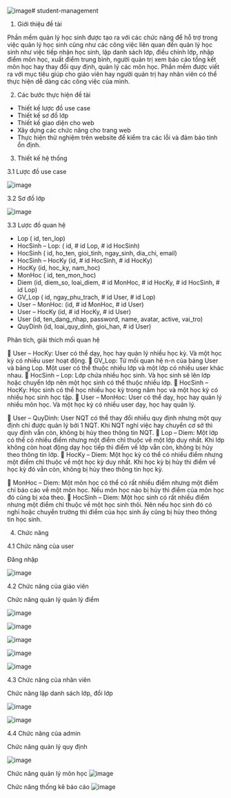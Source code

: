 ![image](https://github.com/Haunguyen42193/student-management/assets/92702518/a9b13d36-4f74-4706-b6d8-fc767b2fb008)# student-management
1. Giới thiệu đề tài

Phần mềm quản lý học sinh được tạo ra với các chức năng để hỗ trợ trong việc quản lý học sinh cũng như các công việc liên quan đến quản lý học sinh như việc tiếp nhận học sinh, lập danh sách lớp, điều chỉnh lớp, nhập điểm môn học, xuất điểm trung bình, người quản trị xem báo cáo tổng kết môn học hay thay đổi quy định, quản lý các môn học. Phần mềm được viết ra với mục tiêu giúp cho giáo viên hay người quản trị hay nhân viên có thể thực hiện dễ dàng các công việc của mình. 

2. Các bước thực hiện đề tài

- Thiết kế lược đồ use case
- Thiết kế sơ đồ lớp
- Thiết kế giao diện cho web
- Xây dựng các chức năng cho trang web
- Thực hiện thử nghiệm trên website để kiểm tra các lỗi và đảm bảo tính ổn định.

3. Thiết kế hệ thống

3.1 Lược đồ use case

![image](https://github.com/Haunguyen42193/student-management/assets/92702518/6c73ea2d-d8ed-4d72-885d-b9142425bfe0)

3.2 Sơ đồ lớp

![image](https://github.com/Haunguyen42193/student-management/assets/92702518/fbd62fde-84be-499e-8be9-5dc9d8cc1ff0)

3.3 Lược đồ quan hệ

- Lop ( id, ten_lop)
- HocSinh – Lop: ( id, # id Lop, # id HocSinh)
- HocSinh ( id, ho_ten, gioi_tinh, ngay_sinh, dia_chi, email)
- HocSinh – HocKy (id, # id HocSinh, # id HocKy)
- HocKy (id, hoc_ky, nam_hoc)
- MonHoc ( id, ten_mon_hoc)
- Diem (id, diem_so, loai_diem, # id MonHoc, # id HocKy, # id HocSinh, # id Lop)
- GV_Lop ( id, ngay_phu_trach, # id User, # id Lop)
- User – MonHoc: (id, # id MonHoc, # id User)
- User – HocKy (id, # id HocKy, # id User)
- User (id, ten_dang_nhap, password, name, avatar, active, vai_tro)
- QuyDinh (id, loai_quy_dinh, gioi_han, # id User)

Phân tích, giải thích mối quan hệ

	User – HocKy: User có thể dạy, học hay quản lý nhiều học kỳ. Và một học kỳ có nhiều user hoạt động.
	GV_Lop: Từ mối quan hệ n-n của bảng User và bảng Lop. Một user có thể thuộc nhiều lớp và một lớp có nhiều user khác nhau.
	HocSinh – Lop: Lớp chứa nhiều học sinh. Và học sinh sẽ lên lớp hoặc chuyển lớp nên một học sinh có thể thuộc nhiều lớp.
	HocSinh – HocKy: Học sinh có thể học nhiều học kỳ trong năm học và một học kỳ có nhiều học sinh học tập.
	User – MonHoc: User có thể dạy, học hay quản lý nhiều môn học. Và một học kỳ có nhiều user dạy, học hay quản lý.

	User – QuyDinh: User NQT có thể thay đổi nhiều quy định nhưng một quy định chỉ được quản lý bởi 1 NQT. Khi NQT nghỉ việc hay chuyển cơ sở thì quy định vẫn còn, không bị hủy theo thông tin NQT.
	Lop – Diem: Một lớp có thể có nhiều điểm nhưng một điểm chỉ thuộc về một lớp duy nhất. Khi lớp không còn hoạt động dạy học tiếp thì điểm về lớp vẫn còn, không bị hủy theo thông tin lớp.
	HocKy – Diem: Một học kỳ có thể có nhiều điểm nhưng một điểm chỉ thuộc về một học kỳ duy nhất. Khi học kỳ bị hủy thì điểm về học kỳ đó vẫn còn, không bị hủy theo thông tin học kỳ.

	MonHoc – Diem: Một môn học có thể có rất nhiều điểm nhưng một điểm chỉ báo cáo về một môn học. Nếu môn học nào bị hủy thì điểm của môn học đó cũng bị xóa theo.
	HocSinh – Diem: Một học sinh có rất nhiều điểm nhưng một điểm chỉ thuộc về một học sinh thôi. Nên nếu học sinh đó có nghỉ hoặc chuyển trường thì điểm của học sinh ấy cũng bị hủy theo thông tin học sinh.

4. Chức năng

4.1 Chức năng của user

Đăng nhập

![image](https://github.com/Haunguyen42193/student-management/assets/92702518/16ed9a93-7c5a-4829-a962-97d3c2bc8831)

4.2 Chức năng của giáo viên

Chức năng quản lý quản lý điểm

![image](https://github.com/Haunguyen42193/student-management/assets/92702518/57704251-bfef-4253-8bff-9824d0888fdf)

![image](https://github.com/Haunguyen42193/student-management/assets/92702518/98fd954b-1817-4ac8-baa2-c148c509636c)

![image](https://github.com/Haunguyen42193/student-management/assets/92702518/6098a1b5-ed70-4348-a34e-1d87904cd282)

![image](https://github.com/Haunguyen42193/student-management/assets/92702518/023b4633-e596-4797-811c-b69d7156b0e8)

![image](https://github.com/Haunguyen42193/student-management/assets/92702518/30c29994-88a2-4c81-9b06-c92857d6add0)

4.3 Chức năng của nhân viên

Chức năng lập danh sách lớp, đổi lớp

![image](https://github.com/Haunguyen42193/student-management/assets/92702518/f3fbd5df-8c7c-4889-9dca-007e9ead0156)

![image](https://github.com/Haunguyen42193/student-management/assets/92702518/f57d2885-7e85-4b2e-9307-dddfcbf6679d)


4.4 Chức năng của admin

Chức năng quản lý quy định

![image](https://github.com/Haunguyen42193/student-management/assets/92702518/c366a3cf-0bf7-45de-a017-322f8b901371)

Chức năng quản lý môn học
![image](https://github.com/Haunguyen42193/student-management/assets/92702518/08fc3f84-8994-472d-bc33-d1ab2f988a61)

Chức năng thống kê báo cáo
![image](https://github.com/Haunguyen42193/student-management/assets/92702518/2686be6c-57b5-4637-8ccc-d698b20b538f)
